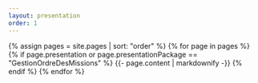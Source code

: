 ```yaml
---
layout: presentation
order: 1
---
```


{% assign pages = site.pages | sort: "order" %}
{% for page in pages %}
 {% if page.presentation or page.presentationPackage == "GestionOrdreDesMissions" %}
    {{- page.content | markdownify -}}
  {% endif %}
{% endfor %}